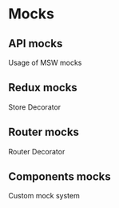 # Mocks

## API mocks

Usage of MSW mocks

## Redux mocks

Store Decorator

## Router mocks

Router Decorator

## Components mocks

Custom mock system

